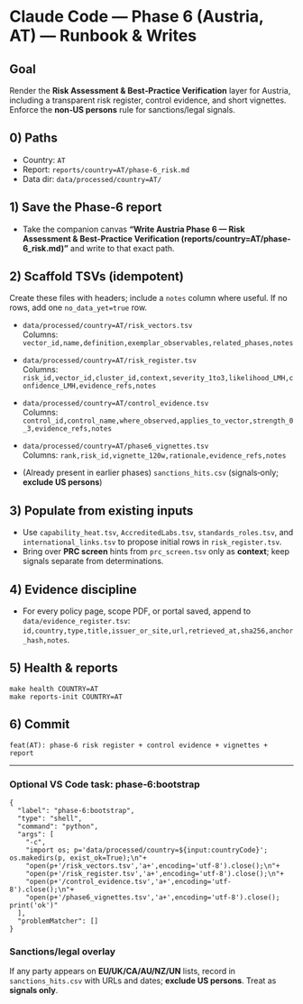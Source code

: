 # Claude Code — Phase 6 (Austria, AT) — Runbook & Writes

## Goal
Render the **Risk Assessment & Best‑Practice Verification** layer for Austria, including a transparent risk register, control evidence, and short vignettes. Enforce the **non‑US persons** rule for sanctions/legal signals.

## 0) Paths
- Country: `AT`
- Report: `reports/country=AT/phase-6_risk.md`
- Data dir: `data/processed/country=AT/`

## 1) Save the Phase‑6 report
- Take the companion canvas **“Write Austria Phase 6 — Risk Assessment & Best‑Practice Verification (reports/country=AT/phase-6_risk.md)”** and write to that exact path.

## 2) Scaffold TSVs (idempotent)
Create these files with headers; include a `notes` column where useful. If no rows, add one `no_data_yet=true` row.

- `data/processed/country=AT/risk_vectors.tsv`  
  Columns: `vector_id,name,definition,exemplar_observables,related_phases,notes`

- `data/processed/country=AT/risk_register.tsv`  
  Columns: `risk_id,vector_id,cluster_id,context,severity_1to3,likelihood_LMH,confidence_LMH,evidence_refs,notes`

- `data/processed/country=AT/control_evidence.tsv`  
  Columns: `control_id,control_name,where_observed,applies_to_vector,strength_0_3,evidence_refs,notes`

- `data/processed/country=AT/phase6_vignettes.tsv`  
  Columns: `rank,risk_id,vignette_120w,rationale,evidence_refs,notes`

- (Already present in earlier phases) `sanctions_hits.csv` (signals‑only; **exclude US persons**)

## 3) Populate from existing inputs
- Use `capability_heat.tsv`, `AccreditedLabs.tsv`, `standards_roles.tsv`, and `international_links.tsv` to propose initial rows in `risk_register.tsv`.
- Bring over **PRC screen** hints from `prc_screen.tsv` only as **context**; keep signals separate from determinations.

## 4) Evidence discipline
- For every policy page, scope PDF, or portal saved, append to `data/evidence_register.tsv`:  
  `id,country,type,title,issuer_or_site,url,retrieved_at,sha256,anchor_hash,notes`.

## 5) Health & reports
```
make health COUNTRY=AT
make reports-init COUNTRY=AT
```

## 6) Commit
`feat(AT): phase‑6 risk register + control evidence + vignettes + report`

---

### Optional VS Code task: phase‑6:bootstrap
```jsonc
{
  "label": "phase-6:bootstrap",
  "type": "shell",
  "command": "python",
  "args": [
    "-c",
    "import os; p='data/processed/country=${input:countryCode}'; os.makedirs(p, exist_ok=True);\n"+
    "open(p+'/risk_vectors.tsv','a+',encoding='utf-8').close();\n"+
    "open(p+'/risk_register.tsv','a+',encoding='utf-8').close();\n"+
    "open(p+'/control_evidence.tsv','a+',encoding='utf-8').close();\n"+
    "open(p+'/phase6_vignettes.tsv','a+',encoding='utf-8').close(); print('ok')"
  ],
  "problemMatcher": []
}
```

### Sanctions/legal overlay
If any party appears on **EU/UK/CA/AU/NZ/UN** lists, record in `sanctions_hits.csv` with URLs and dates; **exclude US persons**. Treat as **signals only**.


